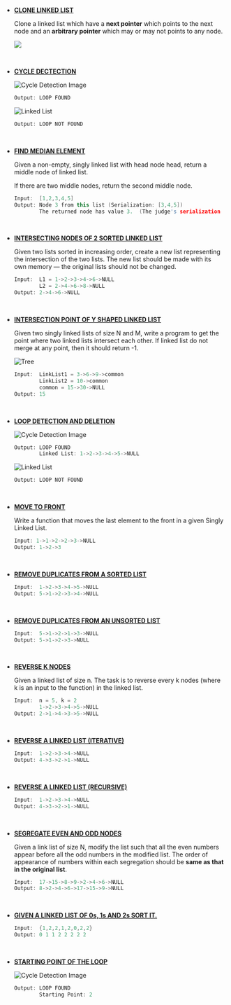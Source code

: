 * __[CLONE LINKED LIST](https://github.com/ashish25-bit/data-structure-algorithms/blob/master/LinkedList/Clone-LL.cpp)__
    
    Clone a linked list which have a __next pointer__ which points to the next node and an __arbitrary pointer__ which may or may not points to any node.

    ![](https://contribute.geeksforgeeks.org/wp-content/uploads/clone.jpg)

<BR/>


* __[CYCLE DECTECTION](https://github.com/ashish25-bit/data-structure-algorithms/blob/master/LinkedList/Cycle-Detection.cpp)__
    
    ![Cycle Detection Image](https://www.geeksforgeeks.org/wp-content/uploads/2009/04/Linked-List-Loop.gif)
    ```CPP
    Output: LOOP FOUND 
    ```

    ![Linked List](https://media.geeksforgeeks.org/wp-content/cdn-uploads/gq/2013/03/Linkedlist.png)
    ```CPP
    Output: LOOP NOT FOUND 
    ```

<BR/>

* __[FIND MEDIAN ELEMENT](https://github.com/ashish25-bit/data-structure-algorithms/blob/master/LinkedList/Find-Median-Element.cpp)__

    Given a non-empty, singly linked list with head node head, return a middle node of linked list.

    If there are two middle nodes, return the second middle node.

    ```CPP
    Input:  [1,2,3,4,5]
    Output: Node 3 from this list (Serialization: [3,4,5])
            The returned node has value 3.  (The judge's serialization of this node is [3,4,5]).
    ```

<BR/>

* __[INTERSECTING NODES OF 2 SORTED LINKED LIST](https://github.com/ashish25-bit/data-structure-algorithms/blob/master/LinkedList/Intersection-Nodes-Of-Sorted-LL.cpp)__

    Given two lists sorted in increasing order, create a new list representing the intersection of the two lists. The new list should be made with its own memory — the original lists should not be changed.

    ```CPP
    Input:  L1 = 1->2->3->4->6->NULL
            L2 = 2->4->6->8->NULL
    Output: 2->4->6->NULL
    ```

<BR/>

* __[INTERSECTION POINT OF Y SHAPED LINKED LIST](https://github.com/ashish25-bit/data-structure-algorithms/blob/master/LinkedList/Intersection-Point-Y-Shapped-LL.cpp)__

    Given two singly linked lists of size N and M, write a program to get the point where two linked lists intersect each other.
    If linked list do not merge at any point, then it should return -1.

    ![Tree](https://contribute.geeksforgeeks.org/wp-content/uploads/linked.jpg)


    ```CPP
    Input:  LinkList1 = 3->6->9->common
            LinkList2 = 10->common
            common = 15->30->NULL
    Output: 15
    ```

<BR/>

* __[LOOP DETECTION AND DELETION](https://github.com/ashish25-bit/data-structure-algorithms/blob/master/LinkedList/Loop-Detection-Deletion.cpp)__
    
    ![Cycle Detection Image](https://www.geeksforgeeks.org/wp-content/uploads/2009/04/Linked-List-Loop.gif)
    ```CPP
    Output: LOOP FOUND
            Linked List: 1->2->3->4->5->NULL
    ```

    ![Linked List](https://media.geeksforgeeks.org/wp-content/cdn-uploads/gq/2013/03/Linkedlist.png)
    ```CPP
    Output: LOOP NOT FOUND
    ```

<BR/>

* __[MOVE TO FRONT](https://github.com/ashish25-bit/data-structure-algorithms/blob/master/LinkedList/Move-To-Front.cpp)__
    
    Write a function that moves the last element to the front in a given Singly Linked List.

    ```CPP
    Input: 1->1->2->2->3->NULL 
    Output: 1->2->3
    ```
<BR/>

* __[REMOVE DUPLICATES FROM A SORTED LIST](https://github.com/ashish25-bit/data-structure-algorithms/blob/master/LinkedList/Remove-Duplicates-Sorted-Linked-List.cpp)__
    
    ```CPP
    Input:  1->2->3->4->5->NULL 
    Output: 5->1->2->3->4->NULL 
    ```
<BR/>

* __[REMOVE DUPLICATES FROM AN UNSORTED LIST](https://github.com/ashish25-bit/data-structure-algorithms/blob/master/LinkedList/Remove-Duplicates-Unsorted-Linked-List.cpp)__
    
    ```CPP
    Input:  5->1->2->1->3->NULL
    Output: 5->1->2->3->NULL
    ```
<BR/>

* __[REVERSE K NODES](https://github.com/ashish25-bit/data-structure-algorithms/blob/master/LinkedList/Reverse-K-Nodes.cpp)__

    Given a linked list of size n. The task is to reverse every k nodes (where k is an input to the function) in the linked list.
    
    ```CPP
    Input:  n = 5, k = 2
            1->2->3->4->5->NULL 
    Output: 2->1->4->3->5->NULL
    ```
<BR/>

* __[REVERSE A LINKED LIST (ITERATIVE)](https://github.com/ashish25-bit/data-structure-algorithms/blob/master/LinkedList/Reverse-SLL-Iterative.cpp)__
    
    ```CPP
    Input:  1->2->3->4->NULL 
    Output: 4->3->2->1->NULL
    ```
<BR/>

* __[REVERSE A LINKED LIST (RECURSIVE)](https://github.com/ashish25-bit/data-structure-algorithms/blob/master/LinkedList/Reverse-SLL-Recursive.cpp)__
    
    ```CPP
    Input:  1->2->3->4->NULL 
    Output: 4->3->2->1->NULL
    ```
<BR/>

* __[SEGREGATE EVEN AND ODD NODES](https://github.com/ashish25-bit/data-structure-algorithms/blob/master/LinkedList/Segreagate-Even-Odd-Nodes.cpp)__
    
    Given a link list of size N, modify the list such that all the even numbers appear before all the odd numbers in the modified list. The order of appearance of numbers within each segregation should be __same as that in the original list__.

    ```CPP
    Input:  17->15->8->9->2->4->6->NULL
    Output: 8->2->4->6->17->15->9->NULL
    ```
<BR/>

* __[GIVEN A LINKED LIST OF 0s, 1s AND 2s SORT IT.](https://github.com/ashish25-bit/data-structure-algorithms/blob/master/LinkedList/Sort012.cpp)__
    
    ```CPP
    Input:  {1,2,2,1,2,0,2,2}
    Output: 0 1 1 2 2 2 2 2
    ```

<BR/>

* __[STARTING POINT OF THE LOOP](https://github.com/ashish25-bit/data-structure-algorithms/blob/master/LinkedList/Starting-Point-Loop.cpp)__
    
    ![Cycle Detection Image](https://www.geeksforgeeks.org/wp-content/uploads/2009/04/Linked-List-Loop.gif)
    ```CPP
    Output: LOOP FOUND
            Starting Point: 2
    ```

<BR/>
